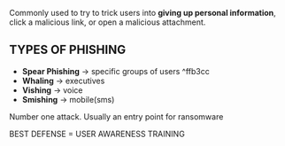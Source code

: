 Commonly used to try to trick users into **giving up personal information**, click a malicious link, or open a malicious attachment.

## TYPES OF PHISHING
- **Spear Phishing** → specific groups of users ^ffb3cc
- **Whaling** → executives
- **Vishing** → voice
- **Smishing** → mobile(sms)

Number one attack. Usually an entry point for ransomware

BEST DEFENSE = USER AWARENESS TRAINING